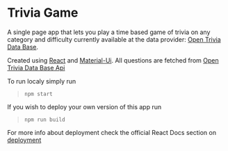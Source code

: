 # Trivia Game
A single page app that lets you play a time based game of trivia on any category and difficulty currently available at the data provider: [Open Trivia Data Base](https://opentdb.com/). 

Created using [React](https://reactjs.org/) and [Material-Ui](https://material-ui.com/). All questions are fetched from [Open Trivia Data Base Api](https://opentdb.com/)

To run localy simply run
>```npm start``` 

If you wish to deploy your own version of this app run 
>```npm run build```

For more info about deployment check the official React Docs section on [deployment](https://facebook.github.io/create-react-app/docs/deployment)
